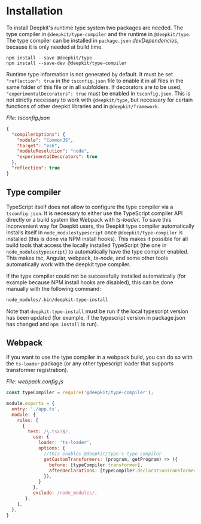 # Installation

To install Deepkit's runtime type system two packages are needed. The type compiler in `@deepkit/type-compiler` and the runtime in `@deepkit/type`. The type compiler can be installed in `package.json` _devDependencies_, because it is only needed at build time.

```
npm install --save @deepkit/type
npm install --save-dev @deepkit/type-compiler
```

Runtime type information is not generated by default. It must be set `"reflection": true` in the `tsconfig.json` file to enable it in all files in the same folder of this file or in all subfolders. If decorators are to be used, `"experimentalDecorators": true` must be enabled in `tsconfig.json`. This is not strictly necessary to work with `@deepkit/type`, but necessary for certain functions of other deepkit libraries and in `@deepkit/framework`.

_File: tsconfig.json_

```json
{
  "compilerOptions": {
    "module": "CommonJS",
    "target": "es6",
    "moduleResolution": "node",
    "experimentalDecorators": true
  },
  "reflection": true
}
```

## Type compiler

TypeScript itself does not allow to configure the type compiler via a `tsconfig.json`. It is necessary to either use the TypeScript compiler API directly or a build system like Webpack with _ts-loader_. To save this inconvenient way for Deepkit users, the Deepkit type compiler automatically installs itself in `node_modulestypescript` once `@deepkit/type-compiler` is installed (this is done via NPM install hooks).
This makes it possible for all build tools that access the locally installed TypeScript (the one in `node_modulestypescript`) to automatically have the type compiler enabled. This makes _tsc_, Angular, webpack, _ts-node_, and some other tools automatically work with the deepkit type compiler.

If the type compiler could not be successfully installed automatically (for example because NPM install hooks are disabled), this can be done manually with the following command:

```sh
node_modules/.bin/deepkit-type-install
```

Note that `deepkit-type-install` must be run if the local typescript version has been updated (for example, if the typescript version in package.json has changed and `npm install` is run).

## Webpack

If you want to use the type compiler in a webpack build, you can do so with the `ts-loader` package (or any other typescript loader that supports transformer registration).

_File: webpack.config.js_

```javascript
const typeCompiler = require('@deepkit/type-compiler');

module.exports = {
  entry: './app.ts',
  module: {
    rules: [
      {
        test: /\.tsx?$/,
          use: {
            loader: 'ts-loader',
            options: {
              //this enables @deepkit/type's type compiler
              getCustomTransformers: (program, getProgram) => ({
                before: [typeCompiler.transformer],
                afterDeclarations: [typeCompiler.declarationTransformer],
              }),
            }
          },
          exclude: /node_modules/,
       },
    ],
  },
}
```
